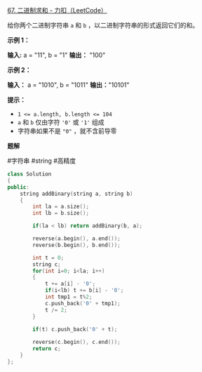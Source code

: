 
[67. 二进制求和 - 力扣（LeetCode）](https://leetcode.cn/problems/add-binary/description/)

给你两个二进制字符串 `a` 和 `b` ，以二进制字符串的形式返回它们的和。

**示例 1：**

**输入:** a = "11", b = "1"
**输出：** "100"

**示例 2：**

**输入：** a = "1010", b = "1011"
**输出：**"10101"

**提示：**

- `1 <= a.length, b.length <= 104`
- `a` 和 `b` 仅由字符 `'0'` 或 `'1'` 组成
- 字符串如果不是 `"0"` ，就不含前导零

**题解** 

#字符串 #string #高精度 

```cpp
class Solution
{
public:
    string addBinary(string a, string b)
    {
        int la = a.size();
        int lb = b.size();

        if(la < lb) return addBinary(b, a);

        reverse(a.begin(), a.end());
        reverse(b.begin(), b.end());

        int t = 0;
        string c;
        for(int i=0; i<la; i++)
        {
            t += a[i] - '0';
            if(i<lb) t += b[i] - '0';
            int tmp1 = t%2;
            c.push_back('0' + tmp1);
            t /= 2;
        }
        
        if(t) c.push_back('0' + t);

        reverse(c.begin(), c.end());
        return c;
    }
};
```